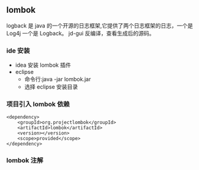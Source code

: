 ## lombok

logback 是 java 的一个开源的日志框架,它提供了两个日志框架的日志，一个是 Log4j 一个是 Logback。
jd-gui 反编译，查看生成后的源码。

### ide 安装

- idea 安装 lombok 插件
- eclipse
  - 命令行:java -jar lombok.jar
  - 选择 eclipse 安装目录

### 项目引入 lombok 依赖

```
<dependency>
    <groupId>org.projectlombok</groupId>
    <artifactId>lombok</artifactId>
    <version></version>
    <scope>provided</scope>
</dependency>
```

### lombok 注解

```

```
